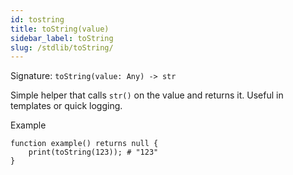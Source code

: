 ```yaml
---
id: tostring
title: toString(value)
sidebar_label: toString
slug: /stdlib/toString/
---
```


Signature: `toString(value: Any) -> str`

Simple helper that calls `str()` on the value and returns it. Useful in
templates or quick logging.

Example

```clyp
function example() returns null {
    print(toString(123)); # "123"
}
```

